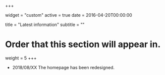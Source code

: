 +++

widget = "custom"
active = true
date = 2016-04-20T00:00:00

title = "Latest information"
subtitle = ""

# Order that this section will appear in.
weight = 5
+++

- 2018/08/XX The homepage has been redesigned.
